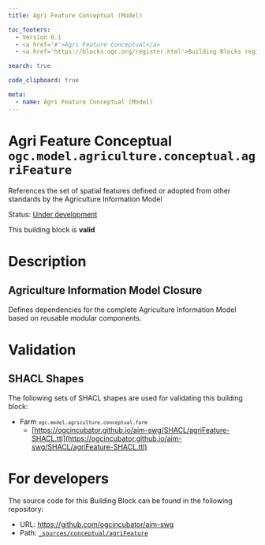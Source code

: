 ```yaml
---
title: Agri Feature Conceptual (Model)

toc_footers:
  - Version 0.1
  - <a href='#'>Agri Feature Conceptual</a>
  - <a href='https://blocks.ogc.org/register.html'>Building Blocks register</a>

search: true

code_clipboard: true

meta:
  - name: Agri Feature Conceptual (Model)
---
```



# Agri Feature Conceptual `ogc.model.agriculture.conceptual.agriFeature`

References the set of spatial features defined or adopted from other standards by the Agriculture Information Model

<p class="status">
    <span data-rainbow-uri="http://www.opengis.net/def/status">Status</span>:
    <a href="http://www.opengis.net/def/status/under-development" target="_blank" data-rainbow-uri>Under development</a>
</p>

<aside class="success">
This building block is <strong>valid</strong>
</aside>

# Description

## Agriculture Information Model Closure

Defines dependencies for the complete Agriculture Information Model based on reusable modular components.





# Validation

## SHACL Shapes

The following sets of SHACL shapes are used for validating this building block:

* Farm <small><code>ogc.model.agriculture.conceptual.farm</code></small>
  * [https://ogcincubator.github.io/aim-swg/SHACL/agriFeature-SHACL.ttl](https://ogcincubator.github.io/aim-swg/SHACL/agriFeature-SHACL.ttl)

# For developers

The source code for this Building Block can be found in the following repository:

* URL: <a href="https://github.com/ogcincubator/aim-swg" target="_blank">https://github.com/ogcincubator/aim-swg</a>
* Path:
<code><a href="https://github.com/ogcincubator/aim-swg/blob/HEAD/_sources/conceptual/agriFeature" target="_blank">_sources/conceptual/agriFeature</a></code>

